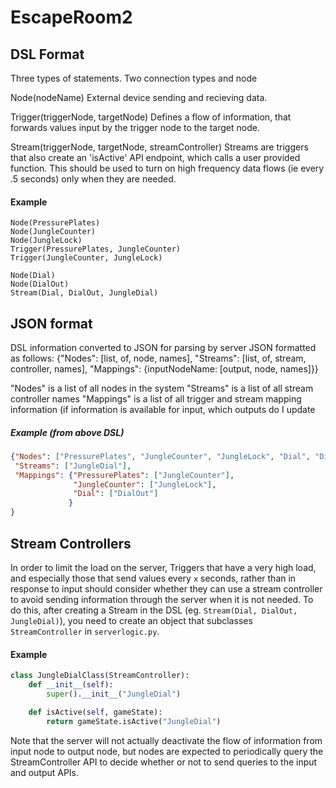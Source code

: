 # EscapeRoom2






## DSL Format
Three types of statements. Two connection types and node

Node(nodeName)
External device sending and recieving data.

Trigger(triggerNode, targetNode)
Defines a flow of information, that forwards values input by the trigger node to the target node.

Stream(triggerNode, targetNode, streamController)
Streams are triggers that also create an 'isActive' API endpoint, which calls a user provided function. This should be used to turn on high frequency data flows (ie every .5 seconds) only when they are needed.

#### Example
```
Node(PressurePlates)
Node(JungleCounter)
Node(JungleLock)
Trigger(PressurePlates, JungleCounter)
Trigger(JungleCounter, JungleLock)

Node(Dial)
Node(DialOut)
Stream(Dial, DialOut, JungleDial)
```
## JSON format

DSL information converted to JSON for parsing by server
JSON formatted as follows:
{"Nodes": [list, of, node, names],
 "Streams": [list, of, stream, controller, names],
 "Mappings": {inputNodeName: [output, node, names]}}

"Nodes" is a list of all nodes in the system
"Streams" is a list of all stream controller names
"Mappings" is a list of all trigger and stream mapping information (if information is available for input, which outputs do I update

##### Example (from above DSL)
```json
{"Nodes": ["PressurePlates", "JungleCounter", "JungleLock", "Dial", "DialOut"],
 "Streams": ["JungleDial"],
 "Mappings": {"PressurePlates": ["JungleCounter"],
              "JungleCounter": ["JungleLock"],
              "Dial": ["DialOut"]
             }
}
```

## Stream Controllers
In order to limit the load on the server, Triggers that have a very high load, and especially those that send values every `x` seconds, rather than in response to input should consider whether they can use a stream controller to avoid sending information through the server when it is not needed. To do this, after creating a Stream in the DSL (eg. `Stream(Dial, DialOut, JungleDial)`), you need to create an object that subclasses `StreamController` in `serverlogic.py`.

#### Example
```python
class JungleDialClass(StreamController):
    def __init__(self):
        super().__init__("JungleDial")

    def isActive(self, gameState):
        return gameState.isActive("JungleDial")
```

Note that the server will not actually deactivate the flow of information from input node to output node, but nodes are expected to periodically query the StreamController API to decide whether or not to send queries to the input and output APIs.
